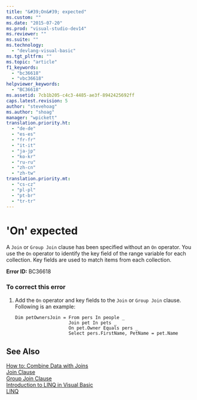 ```yaml
---
title: "&#39;On&#39; expected"
ms.custom: ""
ms.date: "2015-07-20"
ms.prod: "visual-studio-dev14"
ms.reviewer: ""
ms.suite: ""
ms.technology: 
  - "devlang-visual-basic"
ms.tgt_pltfrm: ""
ms.topic: "article"
f1_keywords: 
  - "bc36618"
  - "vbc36618"
helpviewer_keywords: 
  - "BC36618"
ms.assetid: 7cb1b205-c4c3-4485-ae3f-8942425692ff
caps.latest.revision: 5
author: "stevehoag"
ms.author: "shoag"
manager: "wpickett"
translation.priority.ht: 
  - "de-de"
  - "es-es"
  - "fr-fr"
  - "it-it"
  - "ja-jp"
  - "ko-kr"
  - "ru-ru"
  - "zh-cn"
  - "zh-tw"
translation.priority.mt: 
  - "cs-cz"
  - "pl-pl"
  - "pt-br"
  - "tr-tr"
---
```

# &#39;On&#39; expected
A `Join` or `Group Join` clause has been specified without an `On` operator. You use the `On` operator to identify the key field of the range variable for each collection. Key fields are used to match items from each collection.  
  
 **Error ID:** BC36618  
  
### To correct this error  
  
1.  Add the `On` operator and key fields to the `Join` or `Group Join` clause. Following is an example:  
  
    ```vb#  
    Dim petOwnersJoin = From pers In people _  
                        Join pet In pets _  
                        On pet.Owner Equals pers _  
                        Select pers.FirstName, PetName = pet.Name  
    ```  
  
## See Also  
 [How to: Combine Data with Joins](../../visual-basic/programming-guide/language-features/linq/how-to-combine-data-with-linq-by-using-joins.md)   
 [Join Clause](../../visual-basic/language-reference/queries/join-clause.md)   
 [Group Join Clause](../../visual-basic/language-reference/queries/group-join-clause.md)   
 [Introduction to LINQ in Visual Basic](../../visual-basic/programming-guide/language-features/linq/introduction-to-linq.md)   
 [LINQ](../../visual-basic/programming-guide/language-features/linq/index.md)